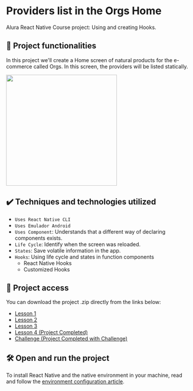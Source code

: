 # Providers list in the Orgs Home

Alura React Native Course project: Using and creating Hooks.

## 🔨 Project functionalities

In this project we'll create a Home screen of natural products for the e-commerce called Orgs. In this screen, the providers will be listed statically. 

<img src="https://user-images.githubusercontent.com/9091491/131163034-18cc72ba-8405-4676-a755-a6280d505fd1.gif" width="300" />

## ✔️ Techniques and technologies utilized

- `Uses React Native CLI`
- `Uses Emulador Android`
- `Uses Component`: Understands that a different way of declaring components exists.
- `Life Cycle`: Identify when the screen was reloaded.
- `States`: Save volatile information in the app.
- `Hooks`: Using life cycle and states in function components
  - React Native Hooks
  - Customized Hooks

## 📁 Project access

You can download the project .zip directly from the links below:
- [Lesson 1](https://github.com/alura-cursos/react-native-utilizando-e-criando-hooks/archive/refs/heads/Aula1.zip)
- [Lesson 2](https://github.com/alura-cursos/react-native-utilizando-e-criando-hooks/archive/refs/heads/Aula2.zip)
- [Lesson 3](https://github.com/alura-cursos/react-native-utilizando-e-criando-hooks/archive/refs/heads/Aula3.zip)
- [Lesson 4 (Project Completed)](https://github.com/alura-cursos/react-native-utilizando-e-criando-hooks/archive/refs/heads/Aula4.zip)
- [Challenge  (Project Completed with Challenge)](https://github.com/alura-cursos/react-native-utilizando-e-criando-hooks/archive/refs/heads/Desafio.zip)

## 🛠️ Open and run the project

To install React Native and the native environment in your machine, read and follow the [environment configuration article](https://www.alura.com.br/artigos/configurando-o-ambiente-react-native).
